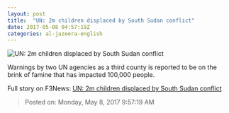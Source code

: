 ```yaml
---
layout: post
title:  "UN: 2m children displaced by South Sudan conflict"
date: 2017-05-08 04:57:19Z
categories: al-jazeera-english
---
```


![UN: 2m children displaced by South Sudan conflict](http://www.aljazeera.com/mritems/Images/2017/5/8/f166501510ce4437899243d3f93158ac_18.jpg)

Warnings by two UN agencies as a third county is reported to be on the brink of famine that has impacted 100,000 people.


Full story on F3News: [UN: 2m children displaced by South Sudan conflict](http://www.f3nws.com/n/VegjqB)

> Posted on: Monday, May 8, 2017 9:57:19 AM
